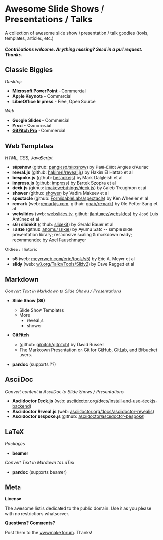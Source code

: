 # Awesome Slide Shows / Presentations / Talks 

A collection of awesome slide show / presentation / talk goodies (tools, templates, articles, etc.)

#### _Contributions welcome. Anything missing? Send in a pull request. Thanks._

## Classic Biggies 

_Desktop_

- **Microsoft PowerPoint** - Commercial
- **Apple Keynote** - Commercial
- **LibreOffice Impress** - Free, Open Source

_Web_

- **Google Slides** - Commercial
- **Prezi** - Commercial
- **[GitPitch Pro](https://gitpitch.com)** - Commercial


## Web Templates

_HTML, CSS, JavaScript_

- **slipshow** (github: [panglesd/slipshow](https://github.com/panglesd/slipshow)) by Paul-Elliot Anglès d'Auriac
- **reveal.js** (github: [hakimel/reveal.js](https://github.com/hakimel/reveal.js)) by Hakim El Hattab et al
- **bespoke.js** (github: [bespokejs](https://github.com/bespokejs)) by Mark Dalgleish et al
- **impress.js** (github: [impress](https://github.com/impress)) by Bartek Szopka et al
- **deck.js** (github: [imakewebthings/deck.js](https://github.com/imakewebthings/deck.js)) by Caleb Troughton et al
- **shower** (github: [shower](https://github.com/shower)) by Vadim Makeev et al
- **spectacle** (github: [FormidableLabs/spectacle](https://github.com/FormidableLabs/spectacle)) by Ken Wheeler et al
- **remark** (web: [remarkjs.com](http://remarkjs.com), github: [gnab/remark](https://github.com/gnab/remark)) by Ole Petter Bang et al
- **webslides** (web: [webslides.tv](https://webslides.tv), github: [jlantunez/webslides](https://github.com/jlantunez/webslides)) by José Luis Antúnez et al
- **s6 / slidekit** (github: [slidekit](https://github.com/slidekit)) by Gerald Bauer et al
- **Talkie** (github: [ahomu/Talkie](https://github.com/ahomu/Talkie)) by Ayumu Sato -- simple slide presentation library; responsive scaling & markdown ready; recommended by Axel Rauschmayer

Oldies / Historic

- **s5** (web: [meyerweb.com/eric/tools/s5](http://meyerweb.com/eric/tools/s5)) by Eric A. Meyer et al
- **slidy** (web: [w3.org/Talks/Tools/Slidy2](https://www.w3.org/Talks/Tools/Slidy2)) by Dave Raggett et al


## Markdown

_Convert Text in Markdown to Slide Shows / Presentations_

- **Slide Show (S9)**
  - Slide Show Templates
  - More
    - reveal.js
    - shower

- **GitPitch**
  - (github: [gitpitch/gitpitch](https://github.com/gitpitch/gitpitch)) by David Russell
  - The Markdown Presentation on Git for GitHub, GitLab, and Bitbucket users.

- **pandoc**  (supports ??)

## AsciiDoc

_Convert content in AsciiDoc to Slide Shows / Presentations_

- **Asciidoctor Deck.js** (web: [asciidoctor.org/docs/install-and-use-deckjs-backend](http://asciidoctor.org/docs/install-and-use-deckjs-backend))
- **Asciidoctor Reveal.js** (web: [asciidoctor.org/docs/asciidoctor-revealjs](http://asciidoctor.org/docs/asciidoctor-revealjs))
- **Asciidoctor Bespoke.js** (github: [asciidoctor/asciidoctor-bespoke](https://github.com/asciidoctor/asciidoctor-bespoke))

## LaTeX

_Packages_

- **beamer**

_Convert Text in Mardown to LaTex_

- **pandoc** (supports beamer)



## Meta

**License**

The awesome list is dedicated to the public domain. Use it as you please with no restrictions whatsoever.

**Questions? Comments?**

Post them to the [wwwmake forum](http://groups.google.com/group/wwwmake). Thanks!
